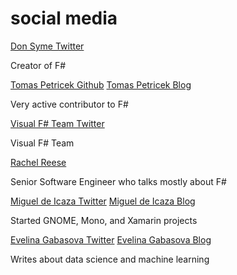 # social media

[Don Syme Twitter](https://www.twitter.com/dsyme)

Creator of F#

[Tomas Petricek Github](https://github.com/tpetricek)
[Tomas Petricek Blog](http://tomasp.net/)

Very active contributor to F#

[Visual F# Team Twitter](https://www.twitter.com/VisualFSharp)

Visual F# Team

[Rachel Reese](https://www.twitter.com/rachelreese)

Senior Software Engineer who talks mostly about F#

[Miguel de Icaza Twitter](https://www.twitter.com/migueldeicaza)
[Miguel de Icaza Blog](http://tirania.org/blog/)

Started GNOME, Mono, and Xamarin projects

[Evelina Gabasova Twitter](https://www.twitter.com/evelgab)
[Evelina Gabasova Blog](http://evelinag.com/)

Writes about data science and machine learning